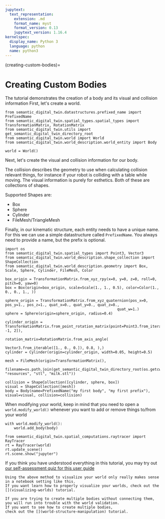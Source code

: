 ```yaml
---
jupytext:
  text_representation:
    extension: .md
    format_name: myst
    format_version: 0.13
    jupytext_version: 1.16.4
kernelspec:
  display_name: Python 3
  language: python
  name: python3
---
```

(creating-custom-bodies)=
# Creating Custom Bodies

The tutorial demonstrates the creation of a body and its visual and collision information
First, let's create a world.

```{code-cell} ipython3
from semantic_digital_twin.datastructures.prefixed_name import PrefixedName
from semantic_digital_twin.spatial_types.spatial_types import TransformationMatrix, RotationMatrix
from semantic_digital_twin.utils import get_semantic_digital_twin_directory_root
from semantic_digital_twin.world import World
from semantic_digital_twin.world_description.world_entity import Body

world = World()
```

Next, let's create the visual and collision information for our body.

The collision describes the geometry to use when calculating collision relevant things, for instance if your robot is colliding with a table while moving.
The visual information is purely for esthetics.
Both of these are collections of shapes.

Supported Shapes are:
- Box
- Sphere
- Cylinder
- FileMesh/TriangleMesh

Finally, in our kinematic structure, each entity needs to have a unique name. For this we can use a simple datastructure called `PrefixedName`. You always need to provide a name, but the prefix is optional.

```{code-cell} ipython3
import os
from semantic_digital_twin.spatial_types import Point3, Vector3
from semantic_digital_twin.world_description.shape_collection import ShapeCollection
from semantic_digital_twin.world_description.geometry import Box, Scale, Sphere, Cylinder, FileMesh, Color

box_origin = TransformationMatrix.from_xyz_rpy(x=0, y=0, z=0, roll=0, pitch=0, yaw=0)
box = Box(origin=box_origin, scale=Scale(1., 1., 0.5), color=Color(1., 0., 0., 1., ))

sphere_origin = TransformationMatrix.from_xyz_quaternion(pos_x=0, pos_y=1., pos_z=1., quat_x=0., quat_y=0., quat_z=0.,
                                                   quat_w=1.)
sphere = Sphere(origin=sphere_origin, radius=0.4)

cylinder_origin = TransformationMatrix.from_point_rotation_matrix(point=Point3.from_iterable([1, -1, 2]),
                                                                  rotation_matrix=RotationMatrix.from_axis_angle(
                                                                      Vector3.from_iterable([1., 0., 0.]), 0.8, ),)
cylinder = Cylinder(origin=cylinder_origin, width=0.05, height=0.5)

mesh = FileMesh(origin=TransformationMatrix(),
            filename=os.path.join(get_semantic_digital_twin_directory_root(os.getcwd()), "resources", "stl", "milk.stl"))

collision = ShapeCollection([cylinder, sphere, box])
visual = ShapeCollection([mesh])
body = Body(name=PrefixedName("my first body", "my first prefix"), visual=visual, collision=collision)
```

When modifying your world, keep in mind that you need to open a `world.modify_world()` whenever you want to add or remove things to/from your world

```{code-cell} ipython3
with world.modify_world():
    world.add_body(body)

from semantic_digital_twin.spatial_computations.raytracer import RayTracer
rt = RayTracer(world)
rt.update_scene()
rt.scene.show("jupyter")
```

If you think you have understood everything in this tutorial, you may try out 
[our self-assessment quiz for this user guide](creating-custom-bodies-quiz)

```{warning}
Using the above method to visualize your world only really makes sense in a notebook setting like this.
If you want learn how to properly visualize your worlds, check out the [](visualizing-worlds) tutorial.
```

```{warning}
If you are trying to create multiple bodies without connecting them,
you will run into trouble with the world validation.
If you want to see how to create multiple bodies, 
check out the [](world-structure-manipulation) tutorial.
```